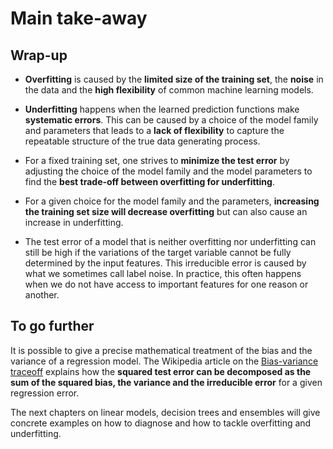 # Main take-away

## Wrap-up

- **Overfitting** is caused by the **limited size of the training set**, the
  **noise** in the data and the **high flexibility** of common machine learning
  models.

- **Underfitting** happens when the learned prediction functions make
  **systematic errors**. This can be caused by a choice of the model family and
  parameters that leads to a **lack of flexibility** to capture the repeatable
  structure of the true data generating process.

- For a fixed training set, one strives to **minimize the test error** by
  adjusting the choice of the model family and the model parameters to find the
  **best trade-off between overfitting for underfitting**.

- For a given choice for the model family and the parameters, **increasing the
  training set size will decrease overfitting** but can also cause an increase
  in underfitting.

- The test error of a model that is neither overfitting nor underfitting can
  still be high if the variations of the target variable cannot be fully
  determined by the input features. This irreducible error is caused by what we
  sometimes call label noise. In practice, this often happens when we do not
  have access to important features for one reason or another.

## To go further

It is possible to give a precise mathematical treatment of the bias and the
variance of a regression model. The Wikipedia article on the [Bias-variance
traceoff](https://en.wikipedia.org/wiki/Bias%E2%80%93variance_tradeoff) explains
how the **squared test error can be decomposed as the sum of the squared bias,
the variance and the irreducible error** for a given regression error.

The next chapters on linear models, decision trees and ensembles will give
concrete examples on how to diagnose and how to tackle overfitting and
underfitting.
